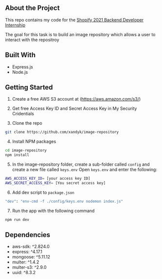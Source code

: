## About the Project

This repo contains my code for the [Shopify 2021 Backend Developer Internship](https://jobs.smartrecruiters.com/ni/Shopify/1529b84e-da5f-49d4-b408-09f0050732be-backend-developer-intern-remote-summer-2021)

The goal for this task is to build an image repository which allows a user to interact with the repositroy


## Built With

* Express.js
* Node.js


## Getting Started

1. Create a free AWS S3 account at (https://aws.amazon.com/s3/)

2. Get free Access Key ID and Secret Access Key in My Security Cridentials

3. Clone the repo
```sh
git clone https://github.com/xandyk/image-repository
```

4. Install NPM packages
```sh
cd image-repository
npm install
```

5. In the image-repository folder, create a sub-folder called `config` and create a new file called `keys.env`
   Open `keys.env` and enter the following:
 ```sh
 AWS_ACCESS_KEY_ID= [your access key ID]
 AWS_SECRET_ACCESS_KEY= [You secret access key]
 ```

6. Add dev script to `package.json`
```sh
"dev": "env-cmd -f ./config/keys.env nodemon index.js" 
```

7. Run the app with the following command
```sh
npm run dev
```

## Dependencies
   * aws-sdk: ^2.824.0
   * express: ^4.17.1
   * mongoose: ^5.11.12
   * multer: ^1.4.2
   * multer-s3: ^2.9.0
   * uuid: ^8.3.2
